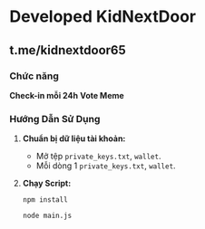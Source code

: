 # Developed KidNextDoor

## t.me/kidnextdoor65

### Chức năng
**Check-in mỗi 24h**
**Vote Meme**

### Hướng Dẫn Sử Dụng
1.  **Chuẩn bị dữ liệu tài khoản:**
    * Mở tệp `private_keys.txt`, `wallet`.
    * Mỗi dòng 1 `private_keys.txt`, `wallet`.
3.  **Chạy Script:**

        npm install
    
        node main.js
